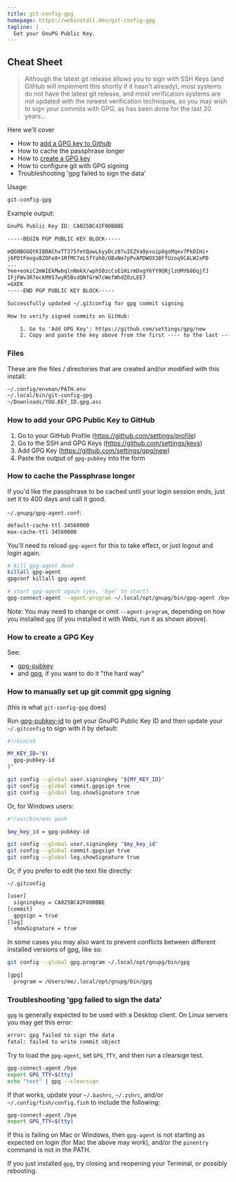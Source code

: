 ```yaml
---
title: git-config-gpg
homepage: https://webinstall.dev/git-config-gpg
tagline: |
  Get your GnuPG Public Key.
---
```


## Cheat Sheet

> Although the latest git release allows you to sign with SSH Keys (and GitHub
> will implement this shortly if it hasn't already), most systems do not have
> the latest git release, and most verification systems are not updated with the
> newest verification techniques, so you may wish to sign your commits with GPG,
> as has been done for the last 20 years...

Here we'll cover

- How to [add a GPG key to Github](https://github.com/settings/gpg/new)
- How to cache the passphrase longer
- How to [create a GPG key](./gpg-pubkey)
- How to configure git with GPG signing
- Troubleshooting 'gpg failed to sign the data'

Usage:

```sh
git-config-gpg
```

Example output:

```txt
GnuPG Public Key ID: CA025BC42F00BBBE

-----BEGIN PGP PUBLIC KEY BLOCK-----

mQGNBGGQtKIBDAChxTT375fetQawLkyyDcz07uIEZVa9pvuip8goMqev7PkOIHi+
j6PDtFmxgv8ZOFe8+1RfMC7eL5fYah0/OBxNm7pPvAPDWOX38FfUzoq9CALW2xPD
...
Yee+eokiC2mWIEkMwbqlnNmkX/wphS0zcCsEiHirmDxgY6YY9QRjlzUMY68OqjfJ
IFjFWv3R7eckM957wyR5BvdQNfGrW7cWefWhdZOzLEE7
=GXEK
-----END PGP PUBLIC KEY BLOCK-----

Successfully updated ~/.gitconfig for gpg commit signing

How to verify signed commits on GitHub:

    1. Go to 'Add GPG Key': https://github.com/settings/gpg/new
    2. Copy and paste the key above from the first ---- to the last ----
```

### Files

These are the files / directories that are created and/or modified with this
install:

```txt
~/.config/envman/PATH.env
~/.local/bin/git-config-gpg
~/Downloads/YOU.KEY_ID.gpg.asc
```

### How to add your GPG Public Key to GitHub

1. Go to your GitHub Profile (<https://github.com/settings/profile>)
2. Go to the SSH and GPG Keys (<https://github.com/settings/keys>)
3. Add GPG Key (<https://github.com/settings/gpg/new>)
4. Paste the output of `gpg-pubkey` into the form

### How to cache the Passphrase longer

If you'd like the passphrase to be cached until your login session ends, just
set it to 400 days and call it good.

`~/.gnupg/gpg-agent.conf`:

```txt
default-cache-ttl 34560000
max-cache-ttl 34560000
```

You'll need to reload `gpg-agent` for this to take effect, or just logout and
login again.

```sh
# kill gpg-agent dead
killall gpg-agent
gpgconf killall gpg-agent

# start gpg-agent again (yes, 'bye' to start)
gpg-connect-agent --agent-program ~/.local/opt/gnupg/bin/gpg-agent /bye
```

Note: You may need to change or omit `--agent-program`, depending on how you
installed `gpg` (if you installed it with Webi, run it as shown above).

### How to create a GPG Key

See:

- [gpg-pubkey](./gpg-pubkey)
- and [gpg](./gpg), if you want to do it "the hard way"

### How to manually set up git commit gpg signing

(this is what `git-config-gpg` does)

Run [gpg-pubkey-id](./gpg-pubkey) to get your GnuPG Public Key ID and then
update your `~/.gitconfig` to sign with it by default:

```sh
#!/bin/sh

MY_KEY_ID="$(
  gpg-pubkey-id
)"

git config --global user.signingkey "${MY_KEY_ID}"
git config --global commit.gpgsign true
git config --global log.showSignature true
```

Or, for Windows users:

```sh
#!/usr/bin/env pwsh

$my_key_id = gpg-pubkey-id

git config --global user.signingkey "$my_key_id"
git config --global commit.gpgsign true
git config --global log.showSignature true
```

Or, if you prefer to edit the text file directly:

`~/.gitconfig`

```txt
[user]
  signingkey = CA025BC42F00BBBE
[commit]
  gpgsign = true
[log]
  showSignature = true
```

In some cases you may also want to prevent conflicts between different installed
versions of gpg, like so:

```sh
git config --global gpg.program ~/.local/opt/gnupg/bin/gpg
```

```txt
[gpg]
  program = /Users/me/.local/opt/gnupg/bin/gpg
```

### Troubleshooting 'gpg failed to sign the data'

`gpg` is generally expected to be used with a Desktop client. On Linux servers
you may get this error:

```txt
error: gpg failed to sign the data
fatal: failed to write commit object
```

Try to load the `gpg-agent`, set `GPG_TTY`, and then run a clearsign test.

```sh
gpg-connect-agent /bye
export GPG_TTY=$(tty)
echo "test" | gpg --clearsign
```

If that works, update your `~/.bashrc`, `~/.zshrc`, and/or
`~/.config/fish/config.fish` to include the following:

```sh
gpg-connect-agent /bye
export GPG_TTY=$(tty)
```

If this is failing on Mac or Windows, then `gpg-agent` is not starting as
expected on login (for Mac the above may work), and/or the `pinentry` command is
not in the PATH.

If you just installed `gpg`, try closing and reopening your Terminal, or
possibly rebooting.
